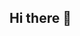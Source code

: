 ## Hi there 👋

<!--
**xgl0626/xgl0626** is a ✨ _special_ ✨ repository because its `README.md` (this file) appears on your GitHub profile.

Here are some ideas to get you started:

- 🔭 I’m currently studing on Chongqing University
- 🌱 I’m currently learning NLP、LLM、MLLM、Cross model
- 📫 How to reach me: xgl0626@163.com
-->
